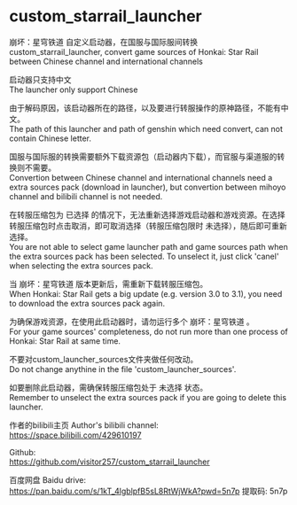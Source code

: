 # custom_starrail_launcher
崩坏：星穹铁道 自定义启动器，在国服与国际服间转换<br> custom_starrail_launcher, convert game sources of Honkai: Star Rail between Chinese channel and international channels

启动器只支持中文<br> The launcher only support Chinese

由于解码原因，该启动器所在的路径，以及要进行转服操作的原神路径，不能有中文。<br> The path of this launcher and path of genshin which need convert, can not contain Chinese letter.

国服与国际服的转换需要额外下载资源包（启动器内下载），而官服与渠道服的转换则不需要。<br> Convertion between Chinese channel and international channels need a extra sources pack (download in launcher), but convertion between mihoyo channel and bilibili channel is not needed.

在转服压缩包为 已选择 的情况下，无法重新选择游戏启动器和游戏资源。在选择转服压缩包时点击取消，即可取消选择（转服压缩包限时 未选择），随后即可重新选择。<br> You are not able to select game launcher path and game sources path when the extra sources pack has been selected. To unselect it, just click 'canel' when selecting the extra sources pack.

当 崩坏：星穹铁道 版本更新后，需重新下载转服压缩包。<br> When Honkai: Star Rail gets a big update (e.g. version 3.0 to 3.1), you need to download the extra sources pack again.

为确保游戏资源，在使用此启动器时，请勿运行多个 崩坏：星穹铁道 。<br> For your game sources' completeness, do not run more than one process of Honkai: Star Rail at same time.

不要对custom_launcher_sources文件夹做任何改动。<br> Do not change anythine in the file 'custom_launcher_sources'.

如要删除此启动器，需确保转服压缩包处于 未选择 状态。<br> Remember to unselect the extra sources pack if you are going to delete this launcher.

作者的bilibili主页 Author's bilibili channel:<br>
https://space.bilibili.com/429610197

Github:<br>
https://github.com/visitor257/custom_starrail_launcher

百度网盘 Baidu drive:<br>
https://pan.baidu.com/s/1kT_4lgblpfB5sL8RtWjWkA?pwd=5n7p 提取码: 5n7p


